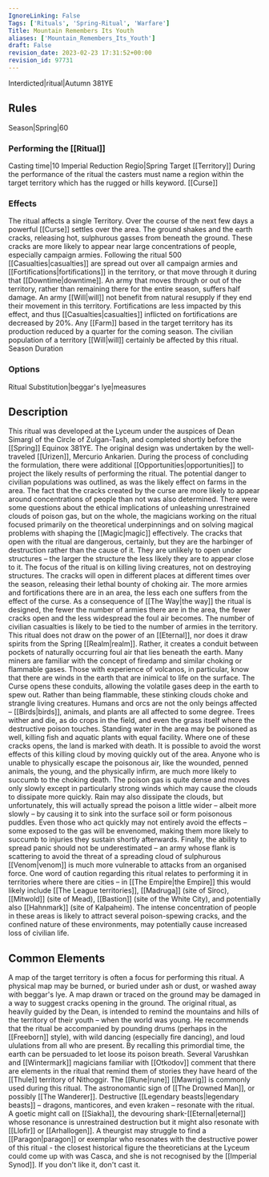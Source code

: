 ```yaml
---
IgnoreLinking: False
Tags: ['Rituals', 'Spring-Ritual', 'Warfare']
Title: Mountain Remembers Its Youth
aliases: ['Mountain_Remembers_Its_Youth']
draft: False
revision_date: 2023-02-23 17:31:52+00:00
revision_id: 97731
---
```


Interdicted|ritual|Autumn 381YE
## Rules
Season|Spring|60
### Performing the [[Ritual]]
Casting time|10 Imperial Reduction
Regio|Spring Target [[Territory]]
During the performance of the ritual the casters must name a region within the target territory which has the rugged or hills keyword. 
[[Curse]]
### Effects
The ritual affects a single Territory. Over the course of the next few days a powerful [[Curse]] settles over the area. The ground shakes and the earth cracks, releasing hot, sulphurous gasses from beneath the ground. These cracks are more likely to appear near large concentrations of people, especially campaign armies.
Following the ritual 500 [[Casualties|casualties]] are spread out over all campaign armies and [[Fortifications|fortifications]] in the territory, or that move through it during that [[Downtime|downtime]]. An army that moves through or out of the territory, rather than remaining there for the entire season, suffers half damage. An army [[Will|will]] not benefit from natural resupply if they end their movement in this territory.
Fortifications are less impacted by this effect, and thus [[Casualties|casualties]] inflicted on fortifications are decreased by 20%.
Any [[Farm]] based in the target territory has its production reduced by a quarter for the coming season. 
The civilian population of a territory [[Will|will]] certainly be affected by this ritual.
Season Duration
### Options
Ritual Substitution|beggar's lye|measures
## Description
This ritual was developed at the Lyceum under the auspices of Dean Simargl of the Circle of Zulgan-Tash, and completed shortly before the [[Spring]] Equinox 381YE. The original design was undertaken by the well-traveled [[Urizen]], Mercurio Ankarien.
During the process of concluding the formulation, there were additional [[Opportunities|opportunities]] to project the likely results of performing the ritual. The potential danger to civilian populations was outlined, as was the likely effect on farms in the area. The fact that the cracks created by the curse are more likely to appear around concentrations of people than not was also determined. There were some questions about the ethical implications of unleashing unrestrained clouds of poison gas, but on the whole, the magicians working on the ritual focused primarily on the theoretical underpinnings and on solving magical problems with shaping the [[Magic|magic]] effectively.
The cracks that open with the ritual are dangerous, certainly, but they are the harbinger of destruction rather than the cause of it. They are unlikely to open under structures – the larger the structure the less likely they are to appear close to it. The focus of the ritual is on killing living creatures, not on destroying structures.
The cracks will open in different places at different times over the season, releasing their lethal bounty of choking air. The more armies and fortifications there are in an area, the less each one suffers from the effect of the curse. As a consequence of [[The Way|the way]] the ritual is designed, the fewer the number of armies there are in the area, the fewer cracks open and the less widespread the foul air becomes. The number of civilian casualties is likely to be tied to the number of armies in the territory.
This ritual does not draw on the power of an [[Eternal]], nor does it draw spirits from the Spring [[Realm|realm]]. Rather, it creates a conduit between pockets of naturally occurring foul air that lies beneath the earth. Many miners are familiar with the concept of firedamp and similar choking or flammable gases. Those with experience of volcanos, in particular, know that there are winds in the earth that are inimical to life on the surface.
The Curse opens these conduits, allowing the volatile gases deep in the earth to spew out. Rather than being flammable, these stinking clouds choke and strangle living creatures. Humans and orcs are not the only beings affected – [[Birds|birds]], animals, and plants are all affected to some degree. Trees wither and die, as do crops in the field, and even the grass itself where the destructive poison touches. Standing water in the area may be poisoned as well, killing fish and aquatic plants with equal facility. Where one of these cracks opens, the land is marked with death.
It is possible to avoid the worst effects of this killing cloud by moving quickly out of the area. Anyone who is unable to physically escape the poisonous air, like the wounded, penned animals, the young, and the physically infirm, are much more likely to succumb to the choking death. 
The poison gas is quite dense and moves only slowly except in particularly strong winds which may cause the clouds to dissipate more quickly. Rain may also dissipate the clouds, but unfortunately, this will actually spread the poison a little wider – albeit more slowly – by causing it to sink into the surface soil or form poisonous puddles.
Even those who act quickly may not entirely avoid the effects – some exposed to the gas will be envenomed, making them more likely to succumb to injuries they sustain shortly afterwards.
Finally, the ability to spread panic should not be underestimated – an army whose flank is scattering to avoid the threat of a spreading cloud of sulphurous [[Venom|venom]] is much more vulnerable to attacks from an organised force.
One word of caution regarding this ritual relates to performing it in territories where there are cities – in [[The Empire|the Empire]] this would likely include [[The League territories]], [[Madruga]] (site of Siroc), [[Mitwold]] (site of Mead), [[Bastion]] (site of the White City), and potentially also [[Hahnmark]] (site of Kalpaheim). The intense concentration of people in these areas is likely to attract several poison-spewing cracks, and the confined nature of these environments, may potentially cause increased loss of civilian life.  
## Common Elements
A map of the target territory is often a focus for performing this ritual. A physical map may be burned, or buried under ash or dust, or washed away with beggar's lye. A map drawn or traced on the ground may be damaged in a way to suggest cracks opening in the ground. 
The original ritual, as heavily guided by the Dean, is intended to remind the mountains and hills of the territory of their youth – when the world was young. He recommends that the ritual be accompanied by pounding drums (perhaps in the [[Freeborn]] style), with wild dancing (especially fire dancing), and loud ululations from all who are present. By recalling this primordial time, the earth can be persuaded to let loose its poison breath. Several Varushkan and [[Wintermark]] magicians familiar with [[Otkodov]] comment that there are elements in the ritual that remind them of stories they have heard of the [[Thule]] territory of Nithoggir.
The [[Rune|rune]] [[Mawrig]] is commonly used during this ritual. The astronomantic sign of [[The Drowned Man]], or possibly [[The Wanderer]].  Destructive [[Legendary beasts|legendary beasts]] – dragons, manticores, and even kraken – resonate with the ritual. A goetic might call on [[Siakha]], the devouring shark-[[Eternal|eternal]] whose resonance is unrestrained destruction but it might also resonate with [[Llofir]] or [[Arhallogen]]. A theurgist may struggle to find a [[Paragon|paragon]] or exemplar who resonates with the destructive power of this ritual - the closest historical figure the theoreticians at the Lyceum could come up with was Casca, and she is not recognised by the [[Imperial Synod]].
If you don't like it, don't cast it.
